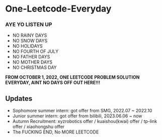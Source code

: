 # One-Leetcode-Everyday
### **AYE YO LISTEN UP**

+ NO RAINY DAYS
+ NO SNOW DAYS
+ NO HOLIDAYS
+ NO FOURTH OF JULY
+ NO FATHER DAYS
+ NO MOTHER DAYS
+ NO CHRISTMAS DAY

**FROM OCTOBER 1, 2022, ONE LEETCODE PROBLEM SOLUTION EVERYDAY, AINT NO DAYS OFF OUT HERE!!!**

## Updates
+ Sophomore summer intern: got offer from SMG, 2022.07 ~ 2022.10
+ Junior summer intern: got offer from bilibili, 2023.06.06 ~ now
+ Autumn Recruitment: xyzrobotics offer / kuaishou(kwai) offer / tp-link offer / xiaohongshu offer
+ The FUCKING END, No MORE LEETCODE




